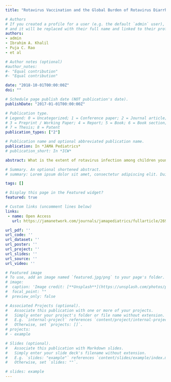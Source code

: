 ```yaml
---
title: "Rotavirus Vaccination and the Global Burden of Rotavirus Diarrhea Among Children Younger Than 5 Years"

# Authors
# If you created a profile for a user (e.g. the default `admin` user), write the username (folder name) here 
# and it will be replaced with their full name and linked to their profile.
authors:
- admin
- Ibrahim A. Khalil
- Puja C. Rao
- et al

# Author notes (optional)
#author_notes:
#- "Equal contribution"
#- "Equal contribution"

date: "2018-10-01T00:00:00Z"
doi: ""

# Schedule page publish date (NOT publication's date).
publishDate: "2017-01-01T00:00:00Z"

# Publication type.
# Legend: 0 = Uncategorized; 1 = Conference paper; 2 = Journal article;
# 3 = Preprint / Working Paper; 4 = Report; 5 = Book; 6 = Book section;
# 7 = Thesis; 8 = Patent
publication_types: ["2"]

# Publication name and optional abbreviated publication name.
publication: In *JAMA Pediatrics*
# publication_short: In *ICW*

abstract: What is the extent of rotavirus infection among children younger than 5 years, and how has the rotavirus vaccine reduced this global burden? This report of the Global Burden of Disease and several extended analyses on rotavirus and results of rotavirus vaccination found that rotavirus infection caused 128 500 deaths and 258 173 300 episodes of diarrhea among children younger than 5 years in 2016. The rotavirus vaccine is estimated to have averted approximately 28 000 deaths in 2016, and approximately 83 200 additional children could have been saved had full vaccine coverage been achieved that year. Prioritizing the introduction of the rotavirus vaccine and interventions to reduce diarrhea-associated morbidity and mortality are necessary in the continued reduction of the global rotavirus burden.

# Summary. An optional shortened abstract.
# summary: Lorem ipsum dolor sit amet, consectetur adipiscing elit. Duis posuere tellus ac convallis placerat. Proin tincidunt magna sed ex sollicitudin condimentum.

tags: []

# Display this page in the Featured widget?
featured: true

# Custom links (uncomment lines below)
links:
 - name: Open Access
   url: https://jamanetwork.com/journals/jamapediatrics/fullarticle/2696431

url_pdf: ''
url_code: ''
url_dataset: ''
url_poster: ''
url_project: ''
url_slides: ''
url_source: ''
url_video: ''

# Featured image
# To use, add an image named `featured.jpg/png` to your page's folder. 
# image:
#  caption: 'Image credit: [**Unsplash**](https://unsplash.com/photos/pLCdAaMFLTE)'
#  focal_point: ""
#  preview_only: false

# Associated Projects (optional).
#   Associate this publication with one or more of your projects.
#   Simply enter your project's folder or file name without extension.
#   E.g. `internal-project` references `content/project/internal-project/index.md`.
#   Otherwise, set `projects: []`.
# projects:
# - example

# Slides (optional).
#   Associate this publication with Markdown slides.
#   Simply enter your slide deck's filename without extension.
#   E.g. `slides: "example"` references `content/slides/example/index.md`.
#   Otherwise, set `slides: ""`.

# slides: example
---
```

